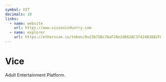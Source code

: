```yaml
---
symbol: VIT
decimals: 18
links:
  - name: website
    url: https://www.visionindustry.com
  - name: explorer
    url: https://etherscan.io/token/0x23b75Bc7AaF28e2d6628C3f424B3882F8f072a3c
---
```


# Vice

Adult Entertainment Platform.
